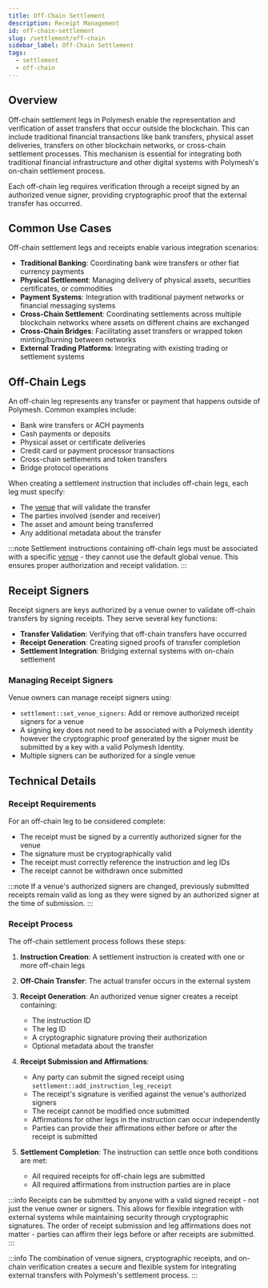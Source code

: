 ```yaml
---
title: Off-Chain Settlement
description: Receipt Management
id: off-chain-settlement
slug: /settlement/off-chain
sidebar_label: Off-Chain Settlement
tags:
  - settlement
  - off-chain
---
```


## Overview

Off-chain settlement legs in Polymesh enable the representation and verification of asset transfers that occur outside the blockchain. This can include traditional financial transactions like bank transfers, physical asset deliveries, transfers on other blockchain networks, or cross-chain settlement processes. This mechanism is essential for integrating both traditional financial infrastructure and other digital systems with Polymesh's on-chain settlement process.

Each off-chain leg requires verification through a receipt signed by an authorized venue signer, providing cryptographic proof that the external transfer has occurred.

## Common Use Cases

Off-chain settlement legs and receipts enable various integration scenarios:

- **Traditional Banking**: Coordinating bank wire transfers or other fiat currency payments
- **Physical Settlement**: Managing delivery of physical assets, securities certificates, or commodities
- **Payment Systems**: Integration with traditional payment networks or financial messaging systems
- **Cross-Chain Settlement**: Coordinating settlements across multiple blockchain networks where assets on different chains are exchanged
- **Cross-Chain Bridges**: Facilitating asset transfers or wrapped token minting/burning between networks
- **External Trading Platforms**: Integrating with existing trading or settlement systems

## Off-Chain Legs

An off-chain leg represents any transfer or payment that happens outside of Polymesh. Common examples include:

- Bank wire transfers or ACH payments
- Cash payments or deposits
- Physical asset or certificate deliveries
- Credit card or payment processor transactions
- Cross-chain settlements and token transfers
- Bridge protocol operations

When creating a settlement instruction that includes off-chain legs, each leg must specify:

- The [venue](/settlement/venues) that will validate the transfer
- The parties involved (sender and receiver)
- The asset and amount being transferred
- Any additional metadata about the transfer

:::note
Settlement instructions containing off-chain legs must be associated with a specific [venue](/settlement/venues) - they cannot use the default global venue. This ensures proper authorization and receipt validation.
:::

## Receipt Signers

Receipt signers are keys authorized by a venue owner to validate off-chain transfers by signing receipts. They serve several key functions:

- **Transfer Validation**: Verifying that off-chain transfers have occurred
- **Receipt Generation**: Creating signed proofs of transfer completion
- **Settlement Integration**: Bridging external systems with on-chain settlement

### Managing Receipt Signers

Venue owners can manage receipt signers using:

- `settlement::set_venue_signers`: Add or remove authorized receipt signers for a venue
- A signing key does not need to be associated with a Polymesh identity however the cryptographic proof generated by the signer must be submitted by a key with a valid Polymesh Identity.
- Multiple signers can be authorized for a single venue

## Technical Details

### Receipt Requirements

For an off-chain leg to be considered complete:

- The receipt must be signed by a currently authorized signer for the venue
- The signature must be cryptographically valid
- The receipt must correctly reference the instruction and leg IDs
- The receipt cannot be withdrawn once submitted

:::note
If a venue's authorized signers are changed, previously submitted receipts remain valid as long as they were signed by an authorized signer at the time of submission.
:::

### Receipt Process

The off-chain settlement process follows these steps:

1. **Instruction Creation**: A settlement instruction is created with one or more off-chain legs

2. **Off-Chain Transfer**: The actual transfer occurs in the external system

3. **Receipt Generation**: An authorized venue signer creates a receipt containing:
   - The instruction ID
   - The leg ID
   - A cryptographic signature proving their authorization
   - Optional metadata about the transfer

4. **Receipt Submission and Affirmations**: 
   - Any party can submit the signed receipt using `settlement::add_instruction_leg_receipt`
   - The receipt's signature is verified against the venue's authorized signers
   - The receipt cannot be modified once submitted
   - Affirmations for other legs in the instruction can occur independently
   - Parties can provide their affirmations either before or after the receipt is submitted

5. **Settlement Completion**: The instruction can settle once both conditions are met:
   - All required receipts for off-chain legs are submitted
   - All required affirmations from instruction parties are in place

:::info
Receipts can be submitted by anyone with a valid signed receipt - not just the venue owner or signers. This allows for flexible integration with external systems while maintaining security through cryptographic signatures. The order of receipt submission and leg affirmations does not matter - parties can affirm their legs before or after receipts are submitted.
:::

:::info
The combination of venue signers, cryptographic receipts, and on-chain verification creates a secure and flexible system for integrating external transfers with Polymesh's settlement process.
:::
